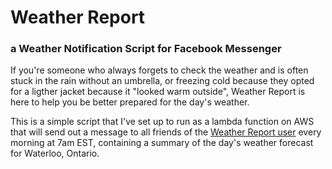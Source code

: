 # Weather Report
### a Weather Notification Script for Facebook Messenger
If you're someone who always forgets to check the weather and is often stuck in the rain without an umbrella, or freezing cold because they opted for a ligther jacket because it "looked warm outside", Weather Report is here to help you be better prepared for the day's weather. 

This is a simple script that I've set up to run as a lambda function on AWS that will send out a message to all friends of the [Weather Report user](https://www.facebook.com/weather.bot.96) every morning at 7am EST, containing a summary of the day's weather forecast for Waterloo, Ontario.
